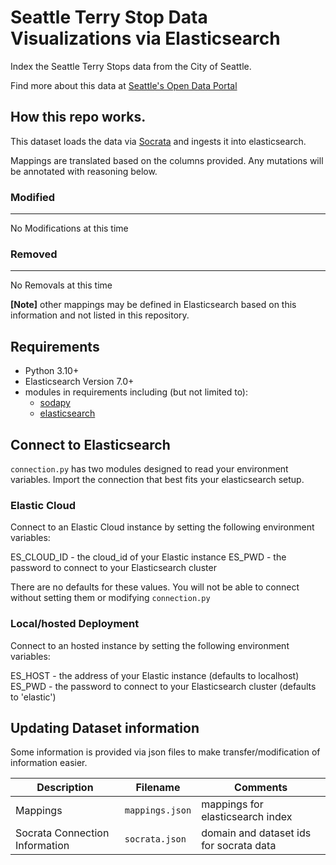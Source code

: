 # Seattle Terry Stop Data Visualizations via Elasticsearch
Index the Seattle Terry Stops data from the City of Seattle.

Find more about this data at [Seattle's Open Data Portal](https://data.seattle.gov/Public-Safety/Terry-Stops/28ny-9ts8)

## How this repo works.
This dataset loads the data via [Socrata](https://dev.socrata.com) and ingests it into elasticsearch.

Mappings are translated based on the columns provided. Any mutations will be annotated with
reasoning below.

### Modified
---
No Modifications at this time

### Removed
---
No Removals at this time


**[Note]** other mappings may be defined in Elasticsearch based on this information and not listed in this repository.

## Requirements
- Python 3.10+
- Elasticsearch Version 7.0+
- modules in requirements including (but not limited to):
  - [sodapy](https://pypi.org/project/sodapy/)
  - [elasticsearch](https://elasticsearch-py.readthedocs.io/)
  
## Connect to Elasticsearch
`connection.py` has two modules designed to read your environment variables. Import the
  connection that best fits your elasticsearch setup.

### Elastic Cloud
Connect to an Elastic Cloud instance by setting the following environment
variables:

ES_CLOUD_ID - the cloud_id of your Elastic instance
ES_PWD - the password to connect to your Elasticsearch cluster

There are no defaults for these values. You will not be able to connect without setting them
or modifying `connection.py`

### Local/hosted Deployment
Connect to an hosted instance by setting the following environment
variables:

ES_HOST - the address of your Elastic instance (defaults to localhost)
ES_PWD - the password to connect to your Elasticsearch cluster (defaults to 'elastic') 

## Updating Dataset information
Some information is provided via json files to make transfer/modification of information
easier.

|Description|Filename|Comments|
|---|---|---|
|Mappings|`mappings.json`|mappings for elasticsearch index|
|Socrata Connection Information|`socrata.json`|domain and dataset ids for socrata data|

